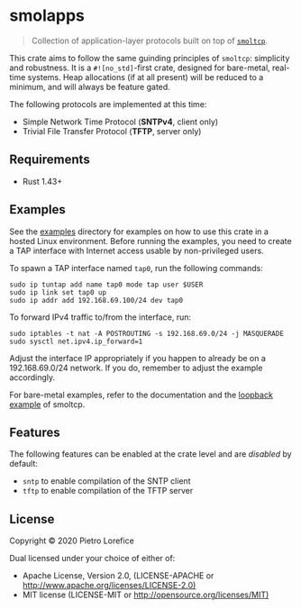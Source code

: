 # smolapps

> Collection of application-layer protocols built on top of [`smoltcp`].

This crate aims to follow the same guinding principles of `smoltcp`: simplicity and robustness.
It is a `#![no_std]`-first crate, designed for bare-metal, real-time systems.
Heap allocations (if at all present) will be reduced to a minimum, and will always be feature gated.

The following protocols are implemented at this time:

* Simple Network Time Protocol (**SNTPv4**, client only)
* Trivial File Transfer Protocol (**TFTP**, server only)

[`smoltcp`]: https://github.com/smoltcp-rs/smoltcp

## Requirements

* Rust 1.43+

## Examples

See the [examples] directory for examples on how to use this crate in a hosted Linux environment.
Before running the examples, you need to create a TAP interface with Internet access usable by non-privileged users.

To spawn a TAP interface named `tap0`, run the following commands:

```no_rust
sudo ip tuntap add name tap0 mode tap user $USER
sudo ip link set tap0 up
sudo ip addr add 192.168.69.100/24 dev tap0
```

To forward IPv4 traffic to/from the interface, run:

```no_rust
sudo iptables -t nat -A POSTROUTING -s 192.168.69.0/24 -j MASQUERADE
sudo sysctl net.ipv4.ip_forward=1
```

Adjust the interface IP appropriately if you happen to already be on a 192.168.69.0/24 network.
If you do, remember to adjust the example accordingly.

For bare-metal examples, refer to the documentation and the [loopback example] of smoltcp.

[examples]: examples/
[loopback example]: https://github.com/smoltcp-rs/smoltcp/blob/master/examples/loopback.rs

## Features

The following features can be enabled at the crate level and are _disabled_ by default:

* `sntp` to enable compilation of the SNTP client
* `tftp` to enable compilation of the TFTP server

## License

Copyright © 2020 Pietro Lorefice

Dual licensed under your choice of either of:

* Apache License, Version 2.0, (LICENSE-APACHE or <http://www.apache.org/licenses/LICENSE-2.0)>
* MIT license (LICENSE-MIT or <http://opensource.org/licenses/MIT)>
